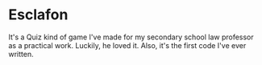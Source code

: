 Esclafon
=============

It's a Quiz kind of game I've made for my secondary school law professor as a practical work.
Luckily, he loved it.
Also, it's the first code I've ever written.
